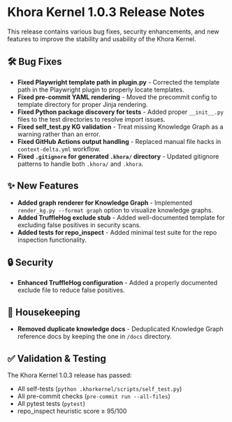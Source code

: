 # Khora Kernel 1.0.3 Release Notes

This release contains various bug fixes, security enhancements, and new features to improve the stability and usability of the Khora Kernel.

## 🛠️ Bug Fixes

- **Fixed Playwright template path in plugin.py** - Corrected the template path in the Playwright plugin to properly locate templates.
- **Fixed pre-commit YAML rendering** - Moved the precommit config to template directory for proper Jinja rendering.
- **Fixed Python package discovery for tests** - Added proper `__init__.py` files to the test directories to resolve import issues.
- **Fixed self_test.py KG validation** - Treat missing Knowledge Graph as a warning rather than an error.
- **Fixed GitHub Actions output handling** - Replaced manual file hacks in `context-delta.yml` workflow.
- **Fixed `.gitignore` for generated `.khora/` directory** - Updated gitignore patterns to handle both `.khora/` and `.khora`.

## ✨ New Features

- **Added graph renderer for Knowledge Graph** - Implemented `render_kg.py --format graph` option to visualize knowledge graphs.
- **Added TruffleHog exclude stub** - Added well-documented template for excluding false positives in security scans.
- **Added tests for repo_inspect** - Added minimal test suite for the repo inspection functionality.

## 🔒 Security

- **Enhanced TruffleHog configuration** - Added a properly documented exclude file to reduce false positives.

## 🧹 Housekeeping

- **Removed duplicate knowledge docs** - Deduplicated Knowledge Graph reference docs by keeping the one in `/docs` directory.

## ✅ Validation & Testing

The Khora Kernel 1.0.3 release has passed:
- All self-tests (`python .khorkernel/scripts/self_test.py`)
- All pre-commit checks (`pre-commit run --all-files`)
- All pytest tests (`pytest`)
- repo_inspect heuristic score ≥ 95/100

